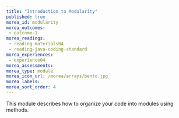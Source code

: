 ```yaml
---
title: "Introduction to Modularity"
published: true
morea_id: modularity
morea_outcomes:
 - outcome-1
morea_readings:
 - reading-materials04 
 - reading-java-coding-standard
morea_experiences:
 - experience04
morea_assessments:
morea_type: module
morea_icon_url: /morea/arrays/bento.jpg
morea_labels:
morea_sort_order: 4
---
```


This module describes how to organize your code into modules using methods.